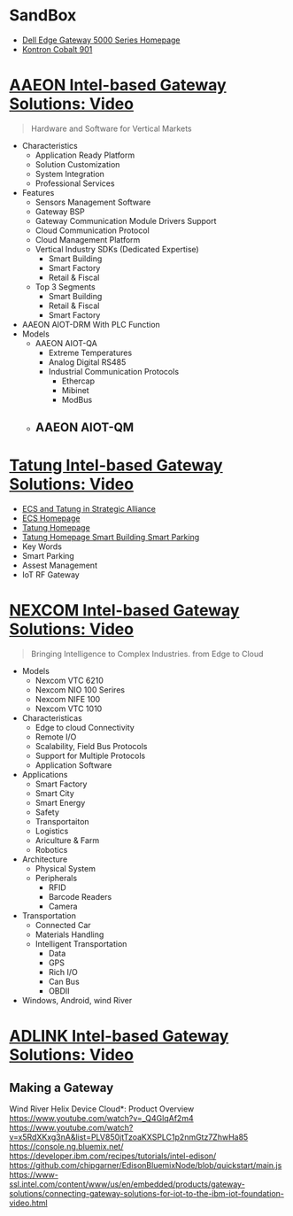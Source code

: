 SandBox
==


- [Dell Edge Gateway 5000 Series Homepage](http://www.dell.com/learn/us/en/04/campaigns/coming-soon-dell-iot-gateway)
- [Kontron Cobalt 901](http://www.kontron.com/products/systems/defense-computers/compact-mission-computers/cobalt-901.html)

# [AAEON Intel-based Gateway Solutions: Video](https://www-ssl.intel.com/content/www/us/en/embedded/solutions/iot-gateway/tatung-iot-gateway-solutions-video.html)

> Hardware and Software for Vertical Markets

- Characteristics
  - Application Ready Platform
  - Solution Customization
  - System Integration
  - Professional Services
- Features
  - Sensors Management Software
  - Gateway BSP
  - Gateway Communication Module Drivers Support
  - Cloud Communication Protocol
  - Cloud Management Platform
  - Vertical Industry SDKs (Dedicated Expertise)
    - Smart Building
    - Smart Factory
    - Retail & Fiscal
  - Top 3 Segments
    - Smart Building
    - Retail & Fiscal
    - Smart Factory
- AAEON AIOT-DRM With PLC Function
- Models
  - AAEON AIOT-QA
    - Extreme Temperatures
    - Analog Digital RS485
    - Industrial Communication Protocols
      - Ethercap
      - Mibinet
      - ModBus
  - AAEON AIOT-QM
    - 


# [Tatung Intel-based Gateway Solutions: Video](https://www-ssl.intel.com/content/www/us/en/embedded/solutions/iot-gateway/aaeon-iot-gateway-solutions-video.html) 

- [ECS and Tatung in Strategic Alliance](http://www.digitimes.com/news/a20051007A1001.html)
- [ECS Homepage](http://www.ecs.com.tw/ecswebsite/index.aspx?MenuID=0&LanID=0)
- [Tatung Homepage](http://www.tatung.com/en/)
- [Tatung Homepage Smart Building Smart Parking](http://www.tatung.com/Solution/detail/10624)
- Key Words
 - Smart Parking
  - Assest Management
  - IoT RF Gateway

# [NEXCOM Intel-based Gateway Solutions: Video](https://www-ssl.intel.com/content/www/us/en/embedded/solutions/iot-gateway/nexcom-iot-gateway-solutions-video.html)

> Bringing Intelligence to Complex Industries. from Edge to Cloud

- Models
  - Nexcom VTC 6210
  - Nexcom NIO 100 Serires
  - Nexcom NIFE 100
  - Nexcom VTC 1010
- Characteristicas
  - Edge to cloud Connectivity
  - Remote I/O
  - Scalability, Field Bus Protocols
  - Support for Multiple Protocols
  - Application Software
- Applications
  - Smart Factory
  - Smart City
  - Smart Energy
  - Safety
  - Transportaiton
  - Logistics
  - Ariculture & Farm
  - Robotics
- Architecture
  - Physical System
  - Peripherals
    - RFID
    - Barcode Readers
    - Camera
- Transportation
  - Connected Car
  - Materials Handling
  - Intelligent Transportation
    - Data
    - GPS
    - Rich I/O
    - Can Bus
    - OBDII
- Windows, Android, wind River

# [ADLINK Intel-based Gateway Solutions: Video](https://www-ssl.intel.com/content/www/us/en/embedded/solutions/iot-gateway/adlink-iot-gateway-solutions-video.html)



## Making a Gateway























Wind River Helix Device Cloud*: Product Overview
https://www.youtube.com/watch?v=_Q4GlqAf2m4
https://www.youtube.com/watch?v=x5RdXKxg3nA&list=PLV850jtTzoaKXSPLC1p2nmGtz7ZhwHa85
https://console.ng.bluemix.net/
https://developer.ibm.com/recipes/tutorials/intel-edison/
https://github.com/chipgarner/EdisonBluemixNode/blob/quickstart/main.js
https://www-ssl.intel.com/content/www/us/en/embedded/products/gateway-solutions/connecting-gateway-solutions-for-iot-to-the-ibm-iot-foundation-video.html



